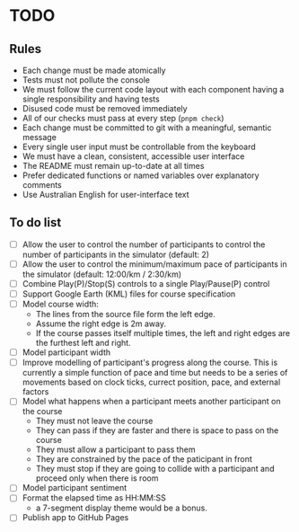 # TODO

## Rules

- Each change must be made atomically
- Tests must not pollute the console
- We must follow the current code layout with each component having a single responsibility and having tests
- Disused code must be removed immediately
- All of our checks must pass at every step (`pnpm check`)
- Each change must be committed to git with a meaningful, semantic message
- Every single user input must be controllable from the keyboard
- We must have a clean, consistent, accessible user interface
- The README must remain up-to-date at all times
- Prefer dedicated functions or named variables over explanatory comments
- Use Australian English for user-interface text

## To do list

- [ ] Allow the user to control the number of participants to control the number of participants in the simulator (default: 2)
- [ ] Allow the user to control the minimum/maximum pace of participants in the simulator (default: 12:00/km / 2:30/km)
- [ ] Combine Play(P)/Stop(S) controls to a single Play/Pause(P) control
- [ ] Support Google Earth (KML) files for course specification
- [ ] Model course width:
  - The lines from the source file form the left edge.
  - Assume the right edge is 2m away.
  - If the course passes itself multiple times, the left and right edges are the furthest left and right.
- [ ] Model participant width
- [ ] Improve modelling of participant's progress along the course. This is currently a simple function of pace and time but needs to be a series of movements based on clock ticks, currect position, pace, and external factors
- [ ] Model what happens when a participant meets another participant on the course
  - They must not leave the course
  - They can pass if they are faster and there is space to pass on the course
  - They must allow a participant to pass them
  - They are constrained by the pace of the paticipant in front
  - They must stop if they are going to collide with a participant and proceed only when there is room
- [ ] Model participant sentiment
- [ ] Format the elapsed time as HH:MM:SS
  - a 7-segment display theme would be a bonus.
- [ ] Publish app to GitHub Pages
